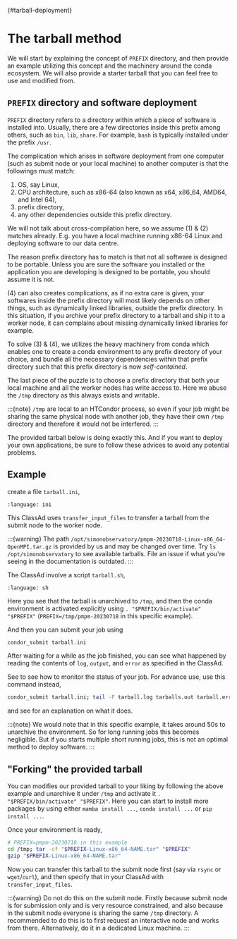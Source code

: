 {#tarball-deployment}
# The tarball method

We will start by explaining the concept of `PREFIX` directory, and then provide an example utilizing this concept and the machinery around the conda ecosystem. We will also provide a starter tarball that you can feel free to use and modified from.

## `PREFIX` directory and software deployment

`PREFIX` directory refers to a directory within which a piece of software is installed into. Usually, there are a few directories inside this prefix among others, such as `bin`, `lib`, `share`. For example, `bash` is typically installed under the prefix `/usr`.

The complication which arises in software deployment from one computer (such as submit node or your local machine) to another computer is that the followings must match:

1. OS, say Linux,
2. CPU architecture, such as x86-64 (also known as x64, x86_64, AMD64, and Intel 64),
3. prefix directory,
4. any other dependencies outside this prefix directory.

We will not talk about cross-compilation here, so we assume (1) & (2) matches already. E.g. you have a local machine running x86-64 Linux and deploying software to our data centre.

The reason prefix directory has to match is that not all software is designed to be portable. Unless you are sure the software you installed or the application you are developing is designed to be portable, you should assume it is not.

(4) can also creates complications, as if no extra care is given, your softwares inside the prefix directory will most likely depends on other things, such as dynamically linked libraries, outside the prefix directory. In this situation, if you archive your prefix directory to a tarball and ship it to a worker node, it can complains about missing dynamically linked libraries for example.

To solve (3) & (4), we utilizes the heavy machinery from conda which enables one to create a conda environment to any prefix directory of your choice, and bundle all the necessary dependencies within that prefix directory such that this prefix directory is now *self-contained*.

The last piece of the puzzle is to choose a prefix directory that both your local machine and all the worker nodes has write access to. Here we abuse the `/tmp` directory as this always exists and writable.

:::{note}
`/tmp` are local to an HTCondor process, so even if your job might be sharing the same physical node with another job, they have their own `/tmp` directory and therefore it would not be interfered.
:::

The provided tarball below is doing exactly this. And if you want to deploy your own applications, be sure to follow these advices to avoid any potential problems.

## Example

create a file `tarball.ini`,

```{literalinclude} 1-tarball/tarball.ini
:language: ini
```

This ClassAd uses `transfer_input_files` to transfer a tarball from the submit node to the worker node.

:::{warning}
The path `/opt/simonobservatory/pmpm-20230718-Linux-x86_64-OpenMPI.tar.gz` is provided by us and may be changed over time. Try `ls /opt/simonobservatory` to see available tarballs. File an issue if what you're seeing in the documentation is outdated.
:::

The ClassAd involve a script `tarball.sh`,

```{literalinclude} 1-tarball/tarball.sh
:language: sh
```

Here you see that the tarball is unarchived to `/tmp`, and then the conda environment is activated explicitly using `. "$PREFIX/bin/activate" "$PREFIX"` (`PREFIX=/tmp/pmpm-20230718` in this specific example).

And then you can submit your job using

```bash
condor_submit tarball.ini
```

After waiting for a while as the job finished, you can see what happened by reading the contents of `log`, `output`, and `error` as specified in the ClassAd.

See [](#monitor) to see how to monitor the status of your job. For advance use, use this command instead,

```bash
condor_submit tarball.ini; tail -F tarball.log tarballs.out tarball.err
```

and see [](#tail) for an explanation on what it does.

:::{note}
We would note that in this specific example, it takes around 50s to unarchive the environment. So for long running jobs this becomes negligible. But if you starts multiple short running jobs, this is not an optimal method to deploy software.
:::

## "Forking" the provided tarball

You can modifies our provided tarball to your liking by following the above example and unarchive it under `/tmp` and activate it `. "$PREFIX/bin/activate" "$PREFIX"`. Here you can start to install more packages by using either `mamba install ...`, `conda install ...` or `pip install ...`.

Once your environment is ready,

```sh
# PREFIX=pmpm-20230718 in this example
cd /tmp; tar -cf "$PREFIX-Linux-x86_64-NAME.tar" "$PREFIX"
gzip "$PREFIX-Linux-x86_64-NAME.tar"
```

Now you can transfer this tarball to the submit node first (say via `rsync` or `wget`/`curl`), and then specify that in your ClassAd with `transfer_input_files`.

:::{warning}
Do not do this on the submit node. Firstly because submit node is for submission only and is very resource constrained, and also because in the submit node everyone is sharing the same `/tmp` directory. A recommended to do this is to first request an interactive node and works from there. Alternatively, do it in a dedicated Linux machine.
:::
